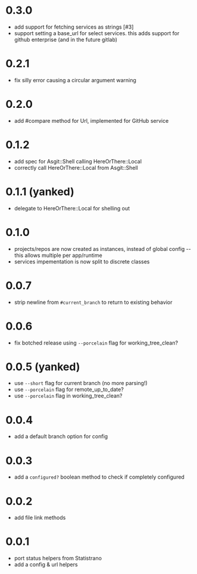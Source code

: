 # 0.3.0
- add support for fetching services as strings [#3]
- support setting a base_url for select services. this adds support for github enterprise (and in the future gitlab)

# 0.2.1
- fix silly error causing a circular argument warning

# 0.2.0
- add #compare method for Url, implemented for GitHub service

# 0.1.2
- add spec for Asgit::Shell calling HereOrThere::Local
- correctly call HereOrThere::Local from Asgit::Shell

# 0.1.1 (yanked)
- delegate to HereOrThere::Local for shelling out

# 0.1.0
- projects/repos are now created as instances, instead of global config -- this allows multiple per app/runtime
- services impementation is now split to discrete classes

# 0.0.7
- strip newline from `#current_branch` to return to existing behavior

# 0.0.6
- fix botched release using `--porcelain` flag for working_tree_clean?

# 0.0.5 (yanked)
- use `--short` flag for current branch (no more parsing!)
- use `--porcelain` flag for remote_up_to_date?
- use `--porcelain` flag in working_tree_clean?

# 0.0.4
- add a default branch option for config

# 0.0.3
- add a `configured?` boolean method to check if completely configured

# 0.0.2
- add file link methods

# 0.0.1
- port status helpers from Statistrano
- add a config & url helpers